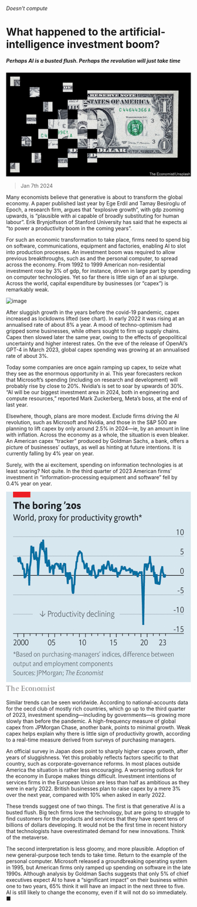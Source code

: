 ###### Doesn’t compute

# What happened to the artificial-intelligence investment boom? 

##### Perhaps AI is a busted flush. Perhaps the revolution will just take time 

![image](images/20240113_FND001.jpg) 

> Jan 7th 2024 

Many economists believe that generative  is about to transform the global economy. A paper published last year by Ege Erdil and Tamay Besiroglu of Epoch, a research firm, argues that “explosive growth”, with gdp zooming upwards, is “plausible with ai capable of broadly substituting for human labour”. Erik Brynjolfsson of Stanford University has said that he expects ai “to power a productivity boom in the coming years”. 

For such an economic transformation to take place, firms need to spend big on software, communications, equipment and factories, enabling AI to slot into production processes. An investment boom was required to allow previous breakthroughs, such as  and the personal computer, to spread across the economy. From 1992 to 1999 American non-residential investment rose by 3% of gdp, for instance, driven in large part by spending on computer technologies. Yet so far there is little sign of an ai splurge. Across the world, capital expenditure by businesses (or “capex”) is remarkably weak. 

![image](images/20240113_FNC887.png) 


After sluggish growth in the years before the covid-19 pandemic, capex increased as lockdowns lifted (see chart). In early 2022 it was rising at an annualised rate of about 8% a year. A mood of techno-optimism had gripped some businesses, while others sought to firm up supply chains. Capex then slowed later the same year, owing to the effects of geopolitical uncertainty and higher interest rates. On the eve of the release of OpenAI’s GPT-4 in March 2023, global capex spending was growing at an annualised rate of about 3%. 

Today some companies are once again ramping up capex, to seize what they see as the enormous opportunity in ai. This year forecasters reckon that Microsoft’s spending (including on research and development) will probably rise by close to 20%. Nvidia’s is set to soar by upwards of 30%. “AI will be our biggest investment area in 2024, both in engineering and compute resources,” reported Mark Zuckerberg, Meta’s boss, at the end of last year.

Elsewhere, though, plans are more modest. Exclude firms driving the AI revolution, such as Microsoft and Nvidia, and those in the S&amp;P 500 are planning to lift capex by only around 2.5% in 2024—ie, by an amount in line with inflation. Across the economy as a whole, the situation is even bleaker. An American capex “tracker” produced by Goldman Sachs, a bank, offers a picture of businesses’ outlays, as well as hinting at future intentions. It is currently falling by 4% year on year. 

Surely, with the ai excitement, spending on information technologies is at least soaring? Not quite. In the third quarter of 2023 American firms’ investment in “information-processing equipment and software” fell by 0.4% year on year. 

![image](images/20240113_EPC886.png) 


Similar trends can be seen worldwide. According to national-accounts data for the oecd club of mostly rich countries, which go up to the third quarter of 2023, investment spending—including by governments—is growing more slowly than before the pandemic. A high-frequency measure of global capex from JPMorgan Chase, another bank, points to minimal growth. Weak capex helps explain why there is little sign of productivity growth, according to a real-time measure derived from surveys of purchasing managers. 

An official survey in Japan does point to sharply higher capex growth, after years of sluggishness. Yet this probably reflects factors specific to that country, such as corporate-governance reforms. In most places outside America the situation is rather less encouraging. A worsening outlook for the economy in Europe makes things difficult. Investment intentions of services firms in the European Union are less than half as ambitious as they were in early 2022. British businesses plan to raise capex by a mere 3% over the next year, compared with 10% when asked in early 2022. 

These trends suggest one of two things. The first is that generative AI is a busted flush. Big tech firms love the technology, but are going to struggle to find customers for the products and services that they have spent tens of billions of dollars developing. It would not be the first time in recent history that technologists have overestimated demand for new innovations. Think of the metaverse.

The second interpretation is less gloomy, and more plausible. Adoption of new general-purpose tech tends to take time. Return to the example of the personal computer. Microsoft released a groundbreaking operating system in 1995, but American firms only ramped up spending on software in the late 1990s. Although analysis by Goldman Sachs suggests that only 5% of chief executives expect AI to have a “significant impact” on their business within one to two years, 65% think it will have an impact in the next three to five. AI is still likely to change the economy, even if it will not do so immediately. ■


